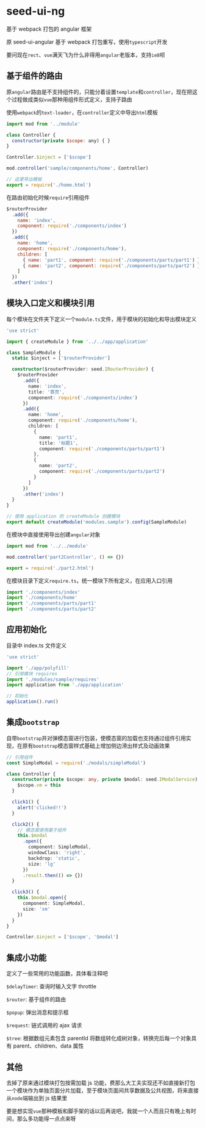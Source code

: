 # seed-ui-ng

基于 webpack 打包的 angular 框架

原 seed-ui-angular 基于 webpack 打包重写，使用`typescript`开发

要问现在`rect`、`vue`满天飞为什么非得用`angular`老版本，支持`ie8`呗

## 基于组件的路由

原`angular`路由是不支持组件的，只能分着设置`template`和`controller`，现在把这个过程做成类似`vue`那种用组件形式定义，支持子路由

使用`webpack`的`text-loader`，在`controller`定义中导出`html`模板

```javascript
import mod from '../module'

class Controller {
  constructor(private $scope: any) { }
}

Controller.$inject = ['$scope']

mod.controller('sample/components/home', Controller)

// 这里导出模板
export = require('./home.html')
```

在路由初始化时候`require`引用组件

```javascript
$routerProvider
  .add({
    name: 'index',
    component: require('./components/index')
  })
  .add({
    name: 'home',
    component: require('./components/home'),
    children: [
      { name: 'part1', component: require('./components/parts/part1') },
      { name: 'part2', component: require('./components/parts/part2') }
    ]
  })
  .other('index')
```

## 模块入口定义和模块引用

每个模块在文件夹下定义一个`module.ts`文件，用于模块的初始化和导出模块定义

```typescript
'use strict'

import { createModule } from '../../app/application'

class SampleModule {
  static $inject = ['$routerProvider']

  constructor($routerProvider: seed.IRouterProvider) {
    $routerProvider
      .add({
        name: 'index',
        title: '首页',
        component: require('./components/index')
      })
      .add({
        name: 'home',
        component: require('./components/home'),
        children: [
          {
            name: 'part1',
            title: '标题1',
            component: require('./components/parts/part1')
          },
          {
            name: 'part2',
            component: require('./components/parts/part2')
          }
        ]
      })
      .other('index')
  }
}

// 使用 application 的 createModule 创建模块
export default createModule('modules.sample').config(SampleModule)
```

在模块中直接使用导出创建`angular`对象

```typescript
import mod from '../../module'

mod.controller('part2Controller', () => {})

export = require('./part2.html')
```

在模块目录下定义`require.ts`，统一模块下所有定义，在应用入口引用

```typescript
import './components/index'
import './components/home'
import './components/parts/part1'
import './components/parts/part2'
```

## 应用初始化

目录中 index.ts 文件定义

```typescript
'use strict'

import './app/polyfill'
// 引用模块 requires
import './modules/sample/requires'
import application from './app/application'

// 初始化
application().run()
```

## 集成`bootstrap`

自带`bootstrap`并对弹模态窗进行包装，使模态窗的加载也支持通过组件引用实现，在原有`bootstrap`模态窗样式基础上增加侧边滑出样式及动画效果

```typescript
// 引用组件
const SimpleModal = require('./modals/simpleModal')

class Controller {
  constructor(private $scope: any, private $modal: seed.IModalService) {
    $scope.vm = this
  }

  click1() {
    alert('clicked!!')
  }

  click2() {
    // 模态窗使用基于组件
    this.$modal
      .open({
        component: SimpleModal,
        windowClass: 'right',
        backdrop: 'static',
        size: 'lg'
      })
      .result.then(() => {})
  }

  click3() {
    this.$modal.open({
      component: SimpleModal,
      size: 'sm'
    })
  }
}

Controller.$inject = ['$scope', '$modal']
```

## 集成小功能

定义了一些常用的功能函数，具体看注释吧

`$delayTimer`: 查询时输入文字 throttle

`$router`: 基于组件的路由

`$popup`: 弹出消息和提示框

`$request`: 链式调用的 ajax 请求

`$tree`: 根据数组元素包含 parentId 将数组转化成树对象，转换完后每一个对象具有 parent、children、data 属性

## 其他

去掉了原来通过模块打包按需加载 js 功能，费那么大工夫实现还不如直接新打包一个模块作为单独页面分片加载，至于模块页面间共享数据及公共视图，将来直接从`node`端输出到 js 结果里

要是想实现`vue`那种模板和脚手架的话以后再说吧，我就一个人而且只有晚上有时间，那么多功能得一点点来呀
